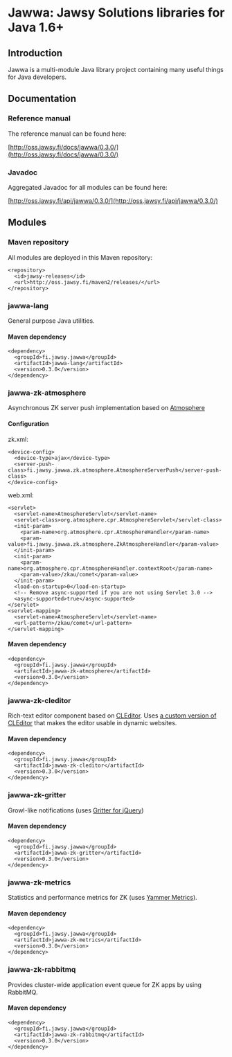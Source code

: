 Jawwa: Jawsy Solutions libraries for Java 1.6+
==============================================

## Introduction

Jawwa is a multi-module Java library project containing many useful things for Java developers.

## Documentation

### Reference manual

The reference manual can be found here:

[http://oss.jawsy.fi/docs/jawwa/0.3.0/](http://oss.jawsy.fi/docs/jawwa/0.3.0/)

### Javadoc

Aggregated Javadoc for all modules can be found here:

[http://oss.jawsy.fi/api/jawwa/0.3.0/](http://oss.jawsy.fi/api/jawwa/0.3.0/)

## Modules

### Maven repository

All modules are deployed in this Maven repository:

    <repository>
      <id>jawsy-releases</id>
      <url>http://oss.jawsy.fi/maven2/releases/</url>
    </repository>

### jawwa-lang

General purpose Java utilities.

#### Maven dependency

    <dependency>
      <groupId>fi.jawsy.jawwa</groupId>
      <artifactId>jawwa-lang</artifactId>
      <version>0.3.0</version>
    </dependency>

### jawwa-zk-atmosphere

Asynchronous ZK server push implementation based on [Atmosphere](https://github.com/Atmosphere/atmosphere)

#### Configuration

zk.xml:

    <device-config>
      <device-type>ajax</device-type>
      <server-push-class>fi.jawsy.jawwa.zk.atmosphere.AtmosphereServerPush</server-push-class>
    </device-config>

web.xml:

    <servlet>
      <servlet-name>AtmosphereServlet</servlet-name>
      <servlet-class>org.atmosphere.cpr.AtmosphereServlet</servlet-class>
      <init-param>
        <param-name>org.atmosphere.cpr.AtmosphereHandler</param-name>
        <param-value>fi.jawsy.jawwa.zk.atmosphere.ZkAtmosphereHandler</param-value>
      </init-param>
      <init-param>
        <param-name>org.atmosphere.cpr.AtmosphereHandler.contextRoot</param-name>
        <param-value>/zkau/comet</param-value>
      </init-param>
      <load-on-startup>0</load-on-startup>
      <!-- Remove async-supported if you are not using Servlet 3.0 -->
      <async-supported>true</async-supported>
    </servlet>
    <servlet-mapping>
      <servlet-name>AtmosphereServlet</servlet-name>
      <url-pattern>/zkau/comet</url-pattern>
    </servlet-mapping>

#### Maven dependency

    <dependency>
      <groupId>fi.jawsy.jawwa</groupId>
      <artifactId>jawwa-zk-atmosphere</artifactId>
      <version>0.3.0</version>
    </dependency>

### jawwa-zk-cleditor

Rich-text editor component based on [CLEditor](http://premiumsoftware.net/cleditor/).
Uses [a custom version of CLEditor](https://github.com/Gekkio/cleditor) that makes the editor usable in dynamic websites.

#### Maven dependency

    <dependency>
      <groupId>fi.jawsy.jawwa</groupId>
      <artifactId>jawwa-zk-cleditor</artifactId>
      <version>0.3.0</version>
    </dependency>

### jawwa-zk-gritter

Growl-like notifications (uses [Gritter for jQuery](https://github.com/jboesch/Gritter))

#### Maven dependency

    <dependency>
      <groupId>fi.jawsy.jawwa</groupId>
      <artifactId>jawwa-zk-gritter</artifactId>
      <version>0.3.0</version>
    </dependency>

### jawwa-zk-metrics

Statistics and performance metrics for ZK (uses [Yammer Metrics](http://metrics.codahale.com)).

#### Maven dependency

    <dependency>
      <groupId>fi.jawsy.jawwa</groupId>
      <artifactId>jawwa-zk-metrics</artifactId>
      <version>0.3.0</version>
    </dependency>

### jawwa-zk-rabbitmq

Provides cluster-wide application event queue for ZK apps by using RabbitMQ.

#### Maven dependency

    <dependency>
      <groupId>fi.jawsy.jawwa</groupId>
      <artifactId>jawwa-zk-rabbitmq</artifactId>
      <version>0.3.0</version>
    </dependency>
